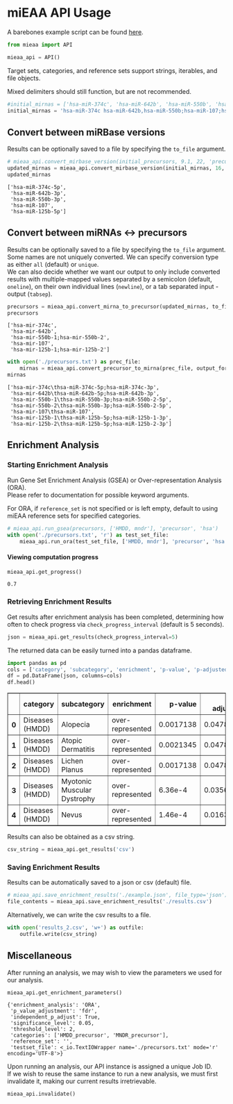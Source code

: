 # miEAA API Usage

A barebones example script can be found [here](./example_script.py).

```python
from mieaa import API

mieaa_api = API()
```

Target sets, categories, and reference sets support strings, iterables, and file objects.

Mixed delimiters should still function, but are not recommended.


```python
#initial_mirnas = ['hsa-miR-374c', 'hsa-miR-642b', 'hsa-miR-550b', 'hsa-miR-107', 'hsa-miR-125b']
initial_mirnas = 'hsa-miR-374c hsa-miR-642b,hsa-miR-550b;hsa-miR-107;hsa-miR-125b'
```

## Convert between miRBase versions
Results can be optionally saved to a file by specifying the `to_file` argument.


```python
# mieaa_api.convert_mirbase_version(initial_precursors, 9.1, 22, 'precursor', to_file='mirnas.txt')
updated_mirnas = mieaa_api.convert_mirbase_version(initial_mirnas, 16, 22, 'mirna')
updated_mirnas
```




    ['hsa-miR-374c-5p',
     'hsa-miR-642b-3p',
     'hsa-miR-550b-3p',
     'hsa-miR-107',
     'hsa-miR-125b-5p']



## Convert between miRNAs <-> precursors
Results can be optionally saved to a file by specifying the `to_file` argument.    
Some names are not uniquely converted. We can specify conversion type as either `all` (default) or `unique`.  
We can also decide whether we want our output to only include converted results with multiple-mapped values separated by a semicolon (default, `oneline`), 
on their own individual lines (`newline`), or a tab separated input - output (`tabsep`).


```python
precursors = mieaa_api.convert_mirna_to_precursor(updated_mirnas, to_file='./precursors.txt', conversion_type='all')
precursors
```




    ['hsa-mir-374c',
     'hsa-mir-642b',
     'hsa-mir-550b-1;hsa-mir-550b-2',
     'hsa-mir-107',
     'hsa-mir-125b-1;hsa-mir-125b-2']




```python
with open('./precursors.txt') as prec_file:
    mirnas = mieaa_api.convert_precursor_to_mirna(prec_file, output_format='tabsep')
mirnas
```




    ['hsa-mir-374c\thsa-miR-374c-5p;hsa-miR-374c-3p',
     'hsa-mir-642b\thsa-miR-642b-5p;hsa-miR-642b-3p',
     'hsa-mir-550b-1\thsa-miR-550b-3p;hsa-miR-550b-2-5p',
     'hsa-mir-550b-2\thsa-miR-550b-3p;hsa-miR-550b-2-5p',
     'hsa-mir-107\thsa-miR-107',
     'hsa-mir-125b-1\thsa-miR-125b-5p;hsa-miR-125b-1-3p',
     'hsa-mir-125b-2\thsa-miR-125b-5p;hsa-miR-125b-2-3p']



## Enrichment Analysis

### Starting Enrichment Analysis
Run Gene Set Enrichment Analysis (GSEA) or Over-representation Analysis (ORA).  
Please refer to documentation for possible keyword arguments.

For ORA, if `reference_set` is not specified or is left empty, default to using miEAA reference sets for specified categories. 


```python
# mieaa_api.run_gsea(precursors, ['HMDD, mndr'], 'precursor', 'hsa')
with open('./precursors.txt', 'r') as test_set_file:
    mieaa_api.run_ora(test_set_file, ['HMDD, mndr'], 'precursor', 'hsa', reference_set='')
```

#### Viewing computation progress


```python
mieaa_api.get_progress()
```




    0.7



### Retrieving Enrichment Results
Get results after enrichment analysis has been completed, determining how often to check progress via `check_progress_interval` (default is 5 seconds).


```python
json = mieaa_api.get_results(check_progress_interval=5)
```

The returned data can be easily turned into a pandas dataframe.


```python
import pandas as pd 
cols = ['category', 'subcategory', 'enrichment', 'p-value', 'p-adjusted', 'q-value', 'expected', 'observed', 'mirnas/precursors']
df = pd.DataFrame(json, columns=cols)
df.head()
```




<table border="1" class="dataframe">
  <thead>
    <tr style="text-align: right;">
      <th></th>
      <th>category</th>
      <th>subcategory</th>
      <th>enrichment</th>
      <th>p-value</th>
      <th>p-adjusted</th>
      <th>q-value</th>
      <th>expected</th>
      <th>observed</th>
      <th>mirnas/precursors</th>
    </tr>
  </thead>
  <tbody>
    <tr>
      <th>0</th>
      <td>Diseases (HMDD)</td>
      <td>Alopecia</td>
      <td>over-represented</td>
      <td>0.0017138</td>
      <td>0.0478121</td>
      <td>0.0478121</td>
      <td>0.0678879</td>
      <td>2</td>
      <td>hsa-mir-125b-1; hsa-mir-125b-2</td>
    </tr>
    <tr>
      <th>1</th>
      <td>Diseases (HMDD)</td>
      <td>Atopic Dermatitis</td>
      <td>over-represented</td>
      <td>0.0021345</td>
      <td>0.0478121</td>
      <td>0.0478121</td>
      <td>0.075431</td>
      <td>2</td>
      <td>hsa-mir-125b-1; hsa-mir-125b-2</td>
    </tr>
    <tr>
      <th>2</th>
      <td>Diseases (HMDD)</td>
      <td>Lichen Planus</td>
      <td>over-represented</td>
      <td>0.0017138</td>
      <td>0.0478121</td>
      <td>0.0478121</td>
      <td>0.0678879</td>
      <td>2</td>
      <td>hsa-mir-125b-1; hsa-mir-125b-2</td>
    </tr>
    <tr>
      <th>3</th>
      <td>Diseases (HMDD)</td>
      <td>Myotonic Muscular Dystrophy</td>
      <td>over-represented</td>
      <td>6.36e-4</td>
      <td>0.0356009</td>
      <td>0.0356009</td>
      <td>0.196121</td>
      <td>3</td>
      <td>hsa-mir-107; hsa-mir-125b-1; hsa-mir-125b-2</td>
    </tr>
    <tr>
      <th>4</th>
      <td>Diseases (HMDD)</td>
      <td>Nevus</td>
      <td>over-represented</td>
      <td>1.46e-4</td>
      <td>0.0163454</td>
      <td>0.0163454</td>
      <td>0.0226293</td>
      <td>2</td>
      <td>hsa-mir-125b-1; hsa-mir-125b-2</td>
    </tr>
  </tbody>
</table>




Results can also be obtained as a csv string.


```python
csv_string = mieaa_api.get_results('csv')
```

### Saving Enrichment Results
Results can be automatically saved to a json or csv (default) file. 


```python
# mieaa_api.save_enrichment_results('./example.json', file_type='json')
file_contents = mieaa_api.save_enrichment_results('./results.csv')
```

Alternatively, we can write the csv results to a file.


```python
with open('results_2.csv', 'w+') as outfile:
    outfile.write(csv_string)
```

## Miscellaneous
After running an analysis, we may wish to view the parameters we used for our analysis.  


```python
mieaa_api.get_enrichment_parameters()
```




    {'enrichment_analysis': 'ORA',
     'p_value_adjustment': 'fdr',
     'independent_p_adjust': True,
     'significance_level': 0.05,
     'threshold_level': 2,
     'categories': ['HMDD_precursor', 'MNDR_precursor'],
     'reference_set': '',
     'testset_file': <_io.TextIOWrapper name='./precursors.txt' mode='r' encoding='UTF-8'>}



Upon running an analysis, our API instance is assigned a unique Job ID.  
If we wish to reuse the same instance to run a new analysis, we must first invalidate it, making our current results irretrievable.


```python
mieaa_api.invalidate()
```
